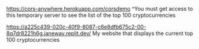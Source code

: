 https://cors-anywhere.herokuapp.com/corsdemo
^You must get access to this temporary server to see the list of the top 100 cryptocurrencies

https://a225c439-020c-40f9-8087-c6e8dfb675c2-00-8q7dr8221h6g.janeway.replit.dev/
My website that displays the current top 100 cryptocurrencies 
 
